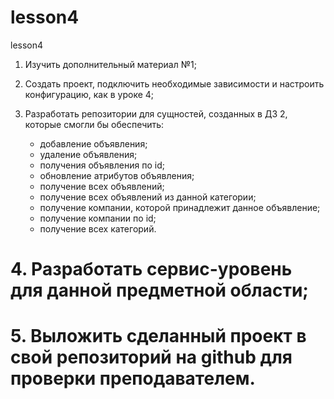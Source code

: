 # lesson4
lesson4

1. Изучить дополнительный материал №1;

2. Создать проект, подключить необходимые зависимости и настроить конфигурацию, как в уроке 4;

3. Разработать репозитории для сущностей, созданных в ДЗ 2, которые смогли бы обеспечить:
	- добавление объявления;
	- удаление объявления;
	- получения объявления по id;
	- обновление атрибутов объявления;
	- получение всех объявлений;
	- получение всех объявлений из данной категории;
	- получение компании, которой принадлежит данное объявление;
	- получение компании по id;
	- получение всех категорий.

# 4. Разработать сервис-уровень для данной предметной области;

# 5. Выложить сделанный проект в свой репозиторий на github для проверки преподавателем.
